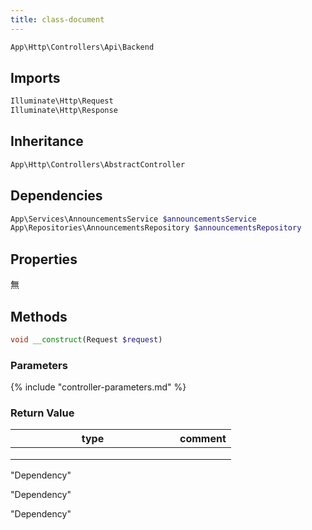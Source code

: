 ```yaml
---
title: class-document
---
```


```php
App\Http\Controllers\Api\Backend
```

## Imports

```php
Illuminate\Http\Request
Illuminate\Http\Response
```

## Inheritance

```php
App\Http\Controllers\AbstractController
```



## Dependencies

```php
App\Services\AnnouncementsService $announcementsService
App\Repositories\AnnouncementsRepository $announcementsRepository
```

## Properties

無

## Methods

```php
void __construct(Request $request)
```

### Parameters

{% include "controller-parameters.md" %}

### **Return Value**

<table><thead><tr><th width="247">type</th><th>comment</th></tr></thead><tbody><tr><td></td><td></td></tr><tr><td></td><td></td></tr><tr><td></td><td></td></tr></tbody></table>







"Dependency"

"Dependency"

"Dependency"
